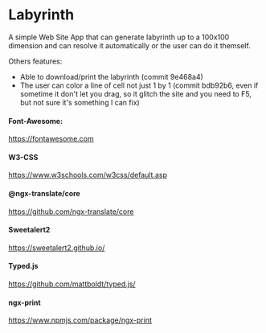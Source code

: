 # Labyrinth
A simple Web Site App that can generate labyrinth up to a 100x100 dimension and can resolve it automatically or the user can do it themself.

Others features:
- Able to download/print the labyrinth (commit 9e468a4) 
- The user can color a line of cell not just 1 by 1 (commit bdb92b6, even if sometime it don't let you drag, so it glitch the site and you need to F5, but not sure it's something I can fix)

#### Font-Awesome: 
https://fontawesome.com
#### W3-CSS
https://www.w3schools.com/w3css/default.asp
#### @ngx-translate/core
https://github.com/ngx-translate/core
#### Sweetalert2
https://sweetalert2.github.io/
#### Typed.js
https://github.com/mattboldt/typed.js/
#### ngx-print
https://www.npmjs.com/package/ngx-print
